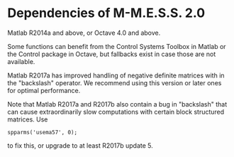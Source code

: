 Dependencies of M-M.E.S.S. 2.0
==============================

Matlab R2014a and above, or Octave 4.0 and above.

Some functions can benefit from the Control Systems Toolbox in Matlab or the
Control package in Octave, but fallbacks exist in case those are not available.

Matlab R2017a has improved handling of negative definite matrices with in the
"backslash" operator. We recommend using this version or later ones for optimal
performance.

Note that Matlab R2017a and R2017b also contain a bug in "backslash" that can
cause extraordinarily slow computations with certain block structured matrices.
Use
```
spparms('usema57', 0);
```
to fix this, or upgrade to at least R2017b update 5.
